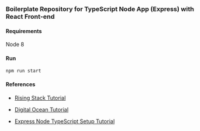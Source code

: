 ### Boilerplate Repository for TypeScript Node App (Express) with React Front-end

#### Requirements

Node 8

#### Run

`npm run start`

#### References

- [Rising Stack Tutorial](https://blog.risingstack.com/building-a-node-js-app-with-typescript-tutorial/)

- [Digital Ocean Tutorial](https://www.digitalocean.com/community/tutorials/setting-up-a-node-project-with-typescript)

- [Express Node TypeScript Setup Tutorial](https://medium.com/@sunnystatue/setup-nodejs-express-typescript-project-enabled-live-edit-when-debugging-4fea0f51dbb3)
